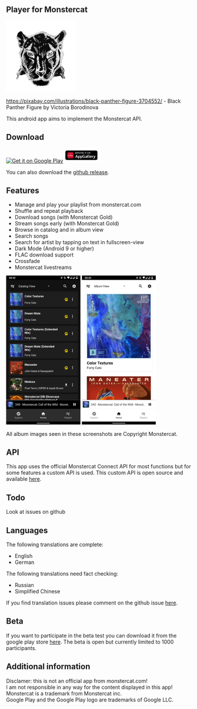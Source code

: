## Player for Monstercat

![Icon](https://raw.githubusercontent.com/lucaspape/catplayer/master/playstore_res/icon-round-full.png)

https://pixabay.com/illustrations/black-panther-figure-3704552/ - Black Panther Figure by Victoria Borodinova

This android app aims to implement the Monstercat API.

## Download
<a href='https://play.google.com/store/apps/details?id=de.lucaspape.monstercat&pcampaignid=pcampaignidMKT-Other-global-all-co-prtnr-py-PartBadge-Mar2515-1'><img width="20%" alt='Get it on Google Play' src='https://play.google.com/intl/en_us/badges/static/images/badges/en_badge_web_generic.png'/></a><a href='https://appgallery.cloud.huawei.com/ag/n/app/C103885587?channelId=github&id=589d4e91e52f40ca801bc3a6e385bf24&s=B294CFFFE5F60EDC1E7992387BE001C03156BD9AE0F8377DA924416E319D1739&detailType=0&v='><img width="20%" alt='Get it on Google Play' src='https://raw.githubusercontent.com/lucaspape/catplayer/master/playstore_res/AppGalleryBadge.png'/></a>

You can also download the [github release](https://github.com/lucaspape/catplayer/releases/latest).

## Features

 - Manage and play your playlist from monstercat.com
 - Shuffle and repeat playback
 - Download songs (with Monstercat Gold)
 - Stream songs early (with Monstercat Gold)
 - Browse in catalog and in album view
 - Search songs
 - Search for artist by tapping on text in fullscreen-view
 - Dark Mode (Android 9 or higher)
 - FLAC download support
 - Crossfade
 - Monstercat livestreams

<img src="https://raw.githubusercontent.com/lucaspape/catplayer/master/playstore_res/screenshots/phone/20210319/Screenshot_20210319-004254_Catplayer.png" width="40%">  <img src="https://raw.githubusercontent.com/lucaspape/catplayer/master/playstore_res/screenshots/phone/20210319/Screenshot_20210319-004559_Catplayer.png" width="40%">

All album images seen in these screenshots are Copyright Monstercat.

## API

This app uses the official Monstercat Connect API for most functions but for some features a custom API is used.
This custom API is open source and available [here](https://github.com/lucaspape/catplayer-helper-api.git).

## Todo

Look at issues on github  

## Languages

The following translations are complete:

  - English
  - German

The following translations need fact checking:

  - Russian
  - Simplified Chinese

If you find translation issues please comment on the github issue [here](https://github.com/lucaspape/catplayer/issues/46).  

## Beta

If you want to participate in the beta test you can download it from the google play store [here](https://play.google.com/apps/testing/de.lucaspape.monstercat "Test Android-App").
The beta is open but currently limited to 1000 participants.

## Additional information
Disclamer: this is not an official app from monstercat.com!  
I am not responsible in any way for the content displayed in this app!  
Monstercat is a trademark from Monstercat inc.  
Google Play and the Google Play logo are trademarks of Google LLC.  
